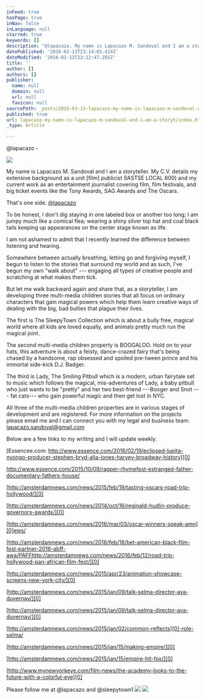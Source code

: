 ```yaml
---
inFeed: true
hasPage: true
inNav: false
inLanguage: null
starred: true
keywords: []
description: "@lapacazo. My name is Lapacazo M. Sandoval and I am a storyteller. I am a unit publicist. I am a journalist. \_I am a soul that loves discovering ... discovering new people, new worlds and new parts of myself. \_"
datePublished: '2016-03-13T23:14:03.424Z'
dateModified: '2016-03-13T23:12:47.285Z'
title: ''
author: []
authors: []
publisher:
  name: null
  domain: null
  url: null
  favicon: null
sourcePath: _posts/2016-03-13-lapacazo-my-name-is-lapacazo-m-sandoval-and-i-am-a-storyt.md
published: true
url: lapacazo-my-name-is-lapacazo-m-sandoval-and-i-am-a-storyt/index.html
_type: Article

---
```

@lapacazo - 

![](https://the-grid-user-content.s3-us-west-2.amazonaws.com/b4f15de9-b220-4279-8017-16719236f834.jpg)

My name is Lapacazo M. Sandoval and I am a storyteller.  My C.V. details my extensive background as a unit \[film\] publicist (IASTSE LOCAL 600) and my current work as an entertainment journalist covering film, film festivals, and big ticket events like the Tony Awards, SAG Awards and The Oscars.

That's one side. [@lapacazo][0]

To be honest, I don't dig staying in one labeled box or another too long; I am jumpy much like a comical flea; wearing a shiny silver top hat and coal black tails keeping up appearances on the center stage known as life.

I am not ashamed to admit that I recently learned the difference between listening and hearing.

Somewhere between actually breathing, letting go and forgiving myself, I begun to listen to the stories that surround my world and as such, I've begun my own "walk about" --- engaging all types of creative people and scratching at what makes them tick.

But let me walk backward again and share that, as a storyteller, I am developing three multi-media children stories that all focus on ordinary characters that gain magical powers which help them learn creative ways of dealing with the big, bad bullies that plague their lives.

The first is The SleepyTown Collection which is about a bully free, magical world where all kids are loved equally, and animals pretty much run the magical joint.

The second multi-media children property is BOOGALOO.  Hold on to your hats, this adventure is about a feisty, dance-crazed fairy that's being chased by a handsome, rap obsessed and spoiled pre-tween prince and his  immortal side-kick D.J. Badger.

The third is Lady, The Smiling Pitbull which is a modern, urban fairytale set to music which follows the magical, mis-adventures of Lady, a baby pitbull who just wants to be "pretty" and her two best-friend ---Booger and Snot --- fat cats--- who gain powerful magic and then get lost in NYC.

All three of the multi-media children properties are in various stages of development and are registered.  For more information on the projects please email me and I can connect you with my legal and business team: lapacazo.sandoval@gmail.com

Below are a few links to my writing and I will update weekly.

[Essencee.com:  http://www.essence.com/2016/02/19/eclipsed-lupita-nyongo-producer-stephen-bryd-alia-jones-harvey-broadway-history][0]

[http://www.essence.com/2015/10/09/rapper-rhymefest-estranged-father-documentary-fathers-house/ ][0]

[http://amsterdamnews.com/news/2015/feb/19/tasting-oscars-road-trip-hollywood/][0]

[http://amsterdamnews.com/news/2014/oct/16/reginald-hudlin-produce-governors-awards/][0]

[http://amsterdamnews.com/news/2016/mar/03/oscar-winners-speak-amn][0]ews/

[http://amsterdamnews.com/news/2016/feb/18/bet-american-black-film-fest-partner-2016-abff-awa/PAFFhttp://amsterdamnews.com/news/2016/feb/12/road-trip-hollywood-pan-african-film-fest/][0]

[http://amsterdamnews.com/news/2015/apr/23/animation-showcase-screens-new-york-city/][0]

[http://amsterdamnews.com/news/2015/jan/09/talk-selma-director-ava-duvernay/][0]

[http://amsterdamnews.com/news/2015/jan/09/talk-selma-director-ava-duvernay/][0]

[http://amsterdamnews.com/news/2015/jan/02/common-reflects][0]-role-selma/

[http://amsterdamnews.com/news/2015/jan/15/making-empire/][0]

[http://amsterdamnews.com/news/2015/jan/15/empire-hit-fox/][0]

[http://www.mynewyorkeye.com/film-news/the-academy-looks-to-the-future-with-a-colorful-eye][0]

Please follow me at @lapacazo and @sleepytown1
![](https://imgflo.herokuapp.com/graph/vahj1ThiexotieMo/990cffaab8d59e3a4a99c1681672f9d5/passthrough.jpg?height=600&input=https%3A%2F%2Fthe-grid-user-content.s3-us-west-2.amazonaws.com%2F2c976395-9401-44f3-9670-4e9bb28a84ae.jpg)
![](https://the-grid-user-content.s3-us-west-2.amazonaws.com/2846c423-4ba6-4ee5-bd09-2f5986863eb9.jpg)

  


[0]: null